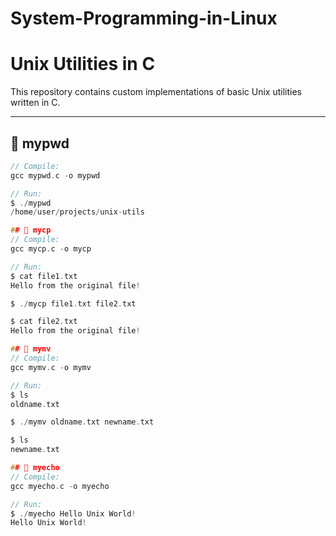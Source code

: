 # System-Programming-in-Linux
# Unix Utilities in C

This repository contains custom implementations of basic Unix utilities written in C.

---

## 📂 mypwd

```c
// Compile:
gcc mypwd.c -o mypwd

// Run:
$ ./mypwd
/home/user/projects/unix-utils

## 📂 mycp
// Compile:
gcc mycp.c -o mycp

// Run:
$ cat file1.txt
Hello from the original file!

$ ./mycp file1.txt file2.txt

$ cat file2.txt
Hello from the original file!

## 📂 mymv
// Compile:
gcc mymv.c -o mymv

// Run:
$ ls
oldname.txt

$ ./mymv oldname.txt newname.txt

$ ls
newname.txt

## 📂 myecho
// Compile:
gcc myecho.c -o myecho

// Run:
$ ./myecho Hello Unix World!
Hello Unix World!

